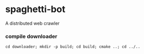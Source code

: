 # spaghetti-bot
A distributed web crawler

### compile downloader
```
cd downloader; mkdir -p build; cd build; cmake ..; cd ../..
```


